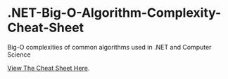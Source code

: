 # .NET-Big-O-Algorithm-Complexity-Cheat-Sheet
Big-O complexities of common algorithms used in .NET and Computer Science

[View The Cheat Sheet Here](https://rawgit.com/rehansaeed/.NET-Big-O-Algorithm-Complexity-Cheat-Sheet/master/Cheat%20Sheet.html).
